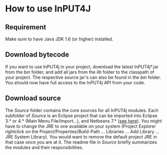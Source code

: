 # How to use InPUT4J

## Requirement
Make sure to have Java JDK 1.6 (or higher) installed.

## Download bytecode

If you want to use InPUT4j in your project, download the latest InPUT4j\*.jar from the *bin* folder, and add all jars from the *lib* folder to the classpath of your project.
The respective source jar's can also be found in the *bin* folder. You should now have full access to the InPUT4j API from your code.

## Download source

The *Source* folder contains the core sources for all InPUT4j modules. Each subfolder of *Source* is an Eclipse project that can be imported into Eclipse 3.\* or 4.\* \(Main Menu File/Import...\), and Netbeans 7.\* \([see here](http://netbeans.org/kb/docs/java/import-eclipse.html)\). You might have to change the JRE to one available on your system \(Project Explorer rightclick on the Project/Properties/Build-Path ... Libraries ... Add Library ... JRE System Library\). You would want to remove the default project JRE in that case once you are at it. The readme file in *Source* briefly summarizes the modules and their responsibilities.
